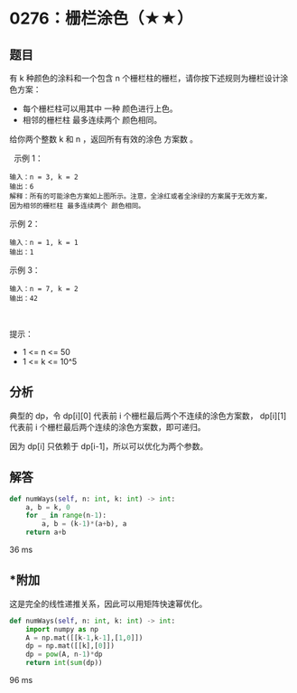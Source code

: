 # 0276：栅栏涂色（★★）


## 题目

有 k 种颜色的涂料和一个包含 n 个栅栏柱的栅栏，请你按下述规则为栅栏设计涂色方案：
- 每个栅栏柱可以用其中 一种 颜色进行上色。
- 相邻的栅栏柱 最多连续两个 颜色相同。

给你两个整数 k 和 n ，返回所有有效的涂色 方案数 。

 
示例 1：

	输入：n = 3, k = 2
	输出：6
	解释：所有的可能涂色方案如上图所示。注意，全涂红或者全涂绿的方案属于无效方案，
	因为相邻的栅栏柱 最多连续两个 颜色相同。

示例 2：

	输入：n = 1, k = 1
	输出：1

示例 3：

	输入：n = 7, k = 2
	输出：42
 

提示：
- 1 <= n <= 50
- 1 <= k <= 10^5


## 分析

典型的 dp，令 dp[i][0] 代表前 i 个栅栏最后两个不连续的涂色方案数，
dp[i][1] 代表前 i 个栅栏最后两个连续的涂色方案数，即可递归。

因为 dp[i] 只依赖于 dp[i-1]，所以可以优化为两个参数。

## 解答

```python
def numWays(self, n: int, k: int) -> int:
    a, b = k, 0
    for _ in range(n-1):
        a, b = (k-1)*(a+b), a
    return a+b
```
36 ms

## *附加

这是完全的线性递推关系，因此可以用矩阵快速幂优化。

```python
def numWays(self, n: int, k: int) -> int:
    import numpy as np
    A = np.mat([[k-1,k-1],[1,0]])
    dp = np.mat([[k],[0]])
    dp = pow(A, n-1)*dp
    return int(sum(dp))
```
96 ms


